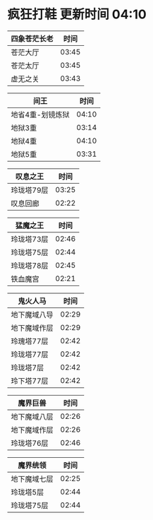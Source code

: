# 疯狂打鞋 更新时间 04:10

| 四象苍茫长老   | 时间    |
|--------|-------|
| 苍茫大厅 | 03:45 |
| 苍茫太厅 | 03:45 |
| 虚无之关 | 03:43 |

| 间王   | 时间    |
|--------|-------|
| 地省4重-划镜炼狱 | 04:10 |
| 地狱3重 | 03:14 |
| 地狱4重 | 04:10 |
| 地狱5重 | 03:31 |

| 叹息之王   | 时间    |
|--------|-------|
| 玲珑塔79层 | 03:25 |
| 叹息回廊 | 02:22 |

| 猛魔之王   | 时间    |
|--------|-------|
| 玲珑塔73层 | 02:46 |
| 玲珑塔75层 | 02:44 |
| 玲珑塔78层 | 02:45 |
| 铁血魔宫 | 02:21 |

| 鬼火人马   | 时间    |
|--------|-------|
| 地下魔域八导 | 02:29 |
| 地下魔域作层 | 02:29 |
| 玲瑰塔77层 | 02:42 |
| 玲珑塔77层 | 02:42 |
| 玲珑塔7层 | 02:42 |
| 玲下塔77层 | 02:42 |

| 魔界巨兽   | 时间    |
|--------|-------|
| 地下魔域八层 | 02:26 |
| 地下魔域作层 | 02:26 |
| 玲珑塔76层 | 02:46 |

| 魔界统领   | 时间    |
|--------|-------|
| 地下魔域七层 | 02:25 |
| 玲珑塔5层 | 02:44 |
| 玲珑塔75层 | 02:44 |